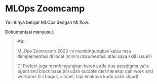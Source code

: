 # MLOps Zoomcamp

Ya intinya belajar MLOps dengan MLflow. 

Dokumentasi menyusul.

>**PS:** 
>
>MLOps Zoomcamp 2023 ini membingungkan kalau mau diimplementasi di local (minim dokumentasi atau saya skill issue?)
>
>Di Prefect juga membingungkan karena ada dua paradigma yaitu agent and block base (ini udah outdate dari mereka) dan work and workpool (ini bagus, simpel, tapi enaknya kudu pake cloud)